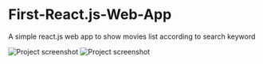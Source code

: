 # First-React.js-Web-App
A simple react.js web app to show movies list according to search keyword

![Project screenshot](https://user-images.githubusercontent.com/5318790/167866443-ecaa3e87-47da-4504-92a4-c03ef7966051.png)
![Project screenshot](https://user-images.githubusercontent.com/5318790/167866689-0453c0f6-e40f-45fd-8544-89e0c512c066.png)
